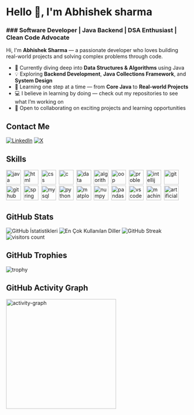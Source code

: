 # Hello 👋, I'm Abhishek sharma
### ### Software Developer | Java Backend | DSA Enthusiast | Clean Code Advocate

Hi, I'm **Abhishek Sharma** — a passionate developer who loves building real-world projects and solving complex problems through code.

- 🎯 Currently diving deep into **Data Structures & Algorithms** using Java  
- 💡 Exploring **Backend Development**, **Java Collections Framework**, and **System Design**  
- 🌱 Learning one step at a time — from **Core Java** to **Real-world Projects**  
- 💻 I believe in learning by doing — check out my repositories to see what I’m working on  
- 🤝 Open to collaborating on exciting projects and learning opportunities

## Contact Me
<p><a href="www.linkedin.com/in/abhisheksh08" target="_blank"><img src="https://img.shields.io/badge/LinkedIn-%230077B5.svg?&style=flat-square&logo=linkedin&logoColor=white" alt="LinkedIn"></a> <a href="https://x.com/Abhishe26187524" target="_blank"><img src="https://img.shields.io/badge/X-%23000000.svg?&style=flat-square&logo=x&logoColor=white" alt="X"></a> </p>

## Skills

<p align="left">
<img src="https://cdn.jsdelivr.net/gh/devicons/devicon/icons/java/java-original.svg" alt="java" width="40" height="40"/>&nbsp;
<img src="https://cdn.jsdelivr.net/gh/devicons/devicon/icons/html5/html5-original.svg" alt="html" width="40" height="40"/>&nbsp;
<img src="https://cdn.jsdelivr.net/gh/devicons/devicon/icons/css3/css3-original.svg" alt="css" width="40" height="40"/>&nbsp;
<img src="https://img.shields.io/badge/C-%2300599C.svg?style=flat-square&logo=c&logoColor=white" alt="c" width="40" height="40"/>&nbsp;
<img src="https://img.shields.io/badge/Data%20Structures-%2300C7B7.svg?style=flat-square" alt="data structures" width="40" height="40"/>&nbsp;
<img src="https://img.shields.io/badge/Algorithms-%2300C7B7.svg?style=flat-square" alt="algorithms" width="40" height="40"/>&nbsp;
<img src="https://img.shields.io/badge/OOP-%23F18E33.svg?style=flat-square" alt="oop" width="40" height="40"/>&nbsp;
<img src="https://img.shields.io/badge/Problem%20Solving-%23FFB347.svg?style=flat-square" alt="problem solving" width="40" height="40"/>&nbsp;
<img src="https://img.shields.io/badge/IntelliJIDEA-%23000000.svg?style=flat-square&logo=intellij-idea&logoColor=white" alt="intellij idea" width="40" height="40"/>&nbsp;
<img src="https://cdn.jsdelivr.net/gh/devicons/devicon/icons/git/git-original.svg" alt="git" width="40" height="40"/>&nbsp;
<img src="https://cdn.jsdelivr.net/gh/devicons/devicon/icons/github/github-original.svg" alt="github" width="40" height="40"/>&nbsp;
<img src="https://img.shields.io/badge/Spring%20Boot-%236DB33F.svg?style=flat-square&logo=spring-boot&logoColor=white" alt="spring boot" width="40" height="40"/>&nbsp;
<img src="https://cdn.jsdelivr.net/gh/devicons/devicon/icons/mysql/mysql-original.svg" alt="mysql" width="40" height="40"/>&nbsp;
<img src="https://cdn.jsdelivr.net/gh/devicons/devicon/icons/python/python-original.svg" alt="python" width="40" height="40"/>&nbsp;
<img src="https://cdn.jsdelivr.net/gh/devicons/devicon/icons/matplotlib/matplotlib-original.svg" alt="matplotlib" width="40" height="40"/>&nbsp;
<img src="https://cdn.jsdelivr.net/gh/devicons/devicon/icons/numpy/numpy-original.svg" alt="numpy" width="40" height="40"/>&nbsp;
<img src="https://cdn.jsdelivr.net/gh/devicons/devicon/icons/pandas/pandas-original.svg" alt="pandas" width="40" height="40"/>&nbsp;
<img src="https://img.shields.io/badge/VS%20Code-%23007ACC.svg?style=flat-square&logo=visual-studio-code&logoColor=white" alt="vs code" width="40" height="40"/>&nbsp;
<img src="https://img.shields.io/badge/Machine%20Learning-%23F7931E.svg?style=flat-square&logo=scikit-learn&logoColor=white" alt="machine learning" width="40" height="40"/>&nbsp;
<img src="https://img.shields.io/badge/Artificial%20Intelligence-%230089C6.svg?style=flat-square&logo=openai&logoColor=white" alt="artificial intelligence" width="40" height="40"/>&nbsp;
</p>

## GitHub Stats

<img src="https://github-readme-stats.vercel.app/api?username=Abhisheksharma812&show_icons=true&count_private=true&theme=null" alt="GitHub İstatistikleri" />

<img src="https://github-readme-stats.vercel.app/api/top-langs/?username=Abhisheksharma812&layout=compact&theme=null" alt="En Çok Kullanılan Diller" />

<img src="https://github-readme-streak-stats.herokuapp.com/?user=Abhisheksharma812&theme=null" alt="GitHub Streak" />

<img src="https://profile-counter.glitch.me/Abhisheksharma812/count.svg?" alt="visitors count" />

## GitHub Trophies

<img src="https://github-profile-trophy.vercel.app/?username=Abhisheksharma812" alt="trophy" />

## GitHub Activity Graph

<img src="https://github-readme-activity-graph.vercel.app/graph?username=Abhisheksharma812&radius=16&theme=xcode&area=true&order=5" height="300" alt="activity-graph" />

